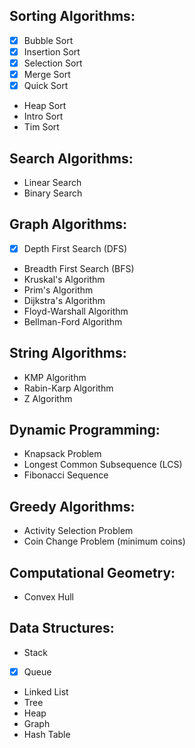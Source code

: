 ## Sorting Algorithms:

- [x] Bubble Sort
- [x] Insertion Sort
- [x] Selection Sort
- [x] Merge Sort
- [x] Quick Sort
- Heap Sort
- Intro Sort
- Tim Sort

## Search Algorithms:

- Linear Search
- Binary Search

## Graph Algorithms:

- [x] Depth First Search (DFS)
- Breadth First Search (BFS)
- Kruskal's Algorithm
- Prim's Algorithm
- Dijkstra's Algorithm
- Floyd-Warshall Algorithm
- Bellman-Ford Algorithm

## String Algorithms:

- KMP Algorithm
- Rabin-Karp Algorithm
- Z Algorithm

## Dynamic Programming:

- Knapsack Problem
- Longest Common Subsequence (LCS)
- Fibonacci Sequence

## Greedy Algorithms:

- Activity Selection Problem
- Coin Change Problem (minimum coins)

## Computational Geometry:

- Convex Hull

## Data Structures:

- Stack
- [x] Queue
- Linked List
- Tree
- Heap
- Graph
- Hash Table
